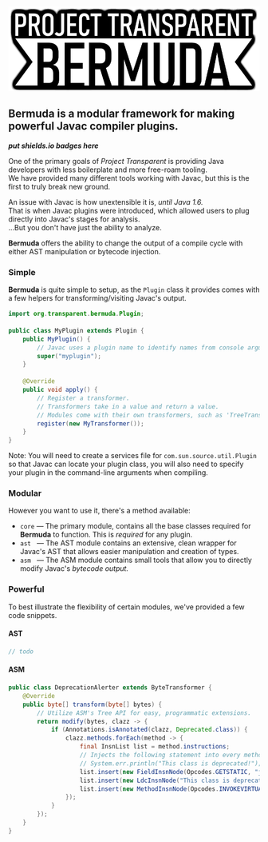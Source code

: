 [![Bermuda](https://raw.githubusercontent.com/project-transparent/bermuda/master/bermuda.png?token=AGX76VQSKJ45FPKIPV2EZX3BDB6BK)](https://github.com/project-transparent/bermuda)

## **Bermuda** is a modular framework for making powerful Javac compiler plugins.

***put shields.io badges here***

One of the primary goals of *Project Transparent* is providing Java developers with less boilerplate and more free-roam tooling.<br>
We have provided many different tools working with Javac, but this is the first to truly break new ground.

An issue with Javac is how unextensible it is, *until Java 1.6.*<br>
That is when Javac plugins were introduced, which allowed users to plug directly into Javac's stages for analysis.<br>
...But you don't have just the ability to analyze.

**Bermuda** offers the ability to change the output of a compile cycle with either AST manipulation or bytecode injection.

### Simple

**Bermuda** is quite simple to setup, as the `Plugin` class it provides comes with a few helpers for transforming/visiting Javac's output.

```java
import org.transparent.bermuda.Plugin;

public class MyPlugin extends Plugin {
    public MyPlugin() {
        // Javac uses a plugin name to identify names from console arguments.
        super("myplugin");
    }
    
    @Override
    public void apply() {
        // Register a transformer.
        // Transformers take in a value and return a value.
        // Modules come with their own transformers, such as 'TreeTransformer' from 'ast'.
        register(new MyTransformer());
    }
}
```

Note: You will need to create a services file for `com.sun.source.util.Plugin` so that Javac can locate your plugin class, you will also need to specify your plugin in the command-line arguments when compiling.

### Modular

However you want to use it, there's a method available:
- `core` — The primary module, contains all the base classes required for **Bermuda** to function. This is *required* for any plugin.
- `ast` &nbsp;&nbsp;— The AST module contains an extensive, clean wrapper for Javac's AST that allows easier manipulation and creation of types.
- `asm` &nbsp;&nbsp;— The ASM module contains small tools that allow you to directly modify Javac's *bytecode output.*

### Powerful

To best illustrate the flexibility of certain modules, we've provided a few code snippets.

#### AST

```java
// todo
```

#### ASM

```java
public class DeprecationAlerter extends ByteTransformer {
    @Override
    public byte[] transform(byte[] bytes) {
        // Utilize ASM's Tree API for easy, programmatic extensions.
        return modify(bytes, clazz -> {
            if (Annotations.isAnnotated(clazz, Deprecated.class)) {
                clazz.methods.forEach(method -> {
                    final InsnList list = method.instructions;
                    // Injects the following statement into every method in this class:
                    // System.err.println("This class is deprecated!");
                    list.insert(new FieldInsnNode(Opcodes.GETSTATIC, "java/lang/System", "err", "Ljava/io/PrintStream;"));
                    list.insert(new LdcInsnNode("This class is deprecated!"));
                    list.insert(new MethodInsnNode(Opcodes.INVOKEVIRTUAL, "java/io/PrintStream", "println", "(Ljava/lang/String;)V", false));
                });
            }
        });
    }
}
```
